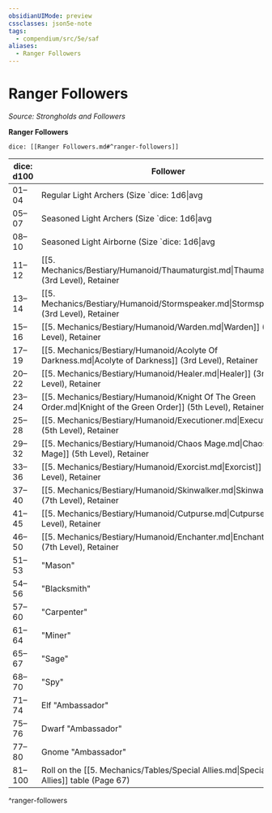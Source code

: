 ```yaml
---
obsidianUIMode: preview
cssclasses: json5e-note
tags:
  - compendium/src/5e/saf
aliases:
  - Ranger Followers
---
```

# Ranger Followers
*Source: Strongholds and Followers* 

**Ranger Followers**

`dice: [[Ranger Followers.md#^ranger-followers]]`

| dice: d100 | Follower |
|------------|----------|
| 01–04 | Regular Light Archers (Size `dice: 1d6\|avg|noform` (`1d6`)), Unit |
| 05–07 | Seasoned Light Archers (Size `dice: 1d6\|avg|noform` (`1d6`)), Unit |
| 08–10 | Seasoned Light Airborne (Size `dice: 1d6\|avg|noform` (`1d6`)), Unit |
| 11–12 | [[5. Mechanics/Bestiary/Humanoid/Thaumaturgist.md\|Thaumaturgist]] (3rd Level), Retainer |
| 13–14 | [[5. Mechanics/Bestiary/Humanoid/Stormspeaker.md\|Stormspeaker]] (3rd Level), Retainer |
| 15–16 | [[5. Mechanics/Bestiary/Humanoid/Warden.md\|Warden]] (3rd Level), Retainer |
| 17–19 | [[5. Mechanics/Bestiary/Humanoid/Acolyte Of Darkness.md\|Acolyte of Darkness]] (3rd Level), Retainer |
| 20–22 | [[5. Mechanics/Bestiary/Humanoid/Healer.md\|Healer]] (3rd Level), Retainer |
| 23–24 | [[5. Mechanics/Bestiary/Humanoid/Knight Of The Green Order.md\|Knight of the Green Order]] (5th Level), Retainer |
| 25–28 | [[5. Mechanics/Bestiary/Humanoid/Executioner.md\|Executioner]] (5th Level), Retainer |
| 29–32 | [[5. Mechanics/Bestiary/Humanoid/Chaos Mage.md\|Chaos Mage]] (5th Level), Retainer |
| 33–36 | [[5. Mechanics/Bestiary/Humanoid/Exorcist.md\|Exorcist]] (5th Level), Retainer |
| 37–40 | [[5. Mechanics/Bestiary/Humanoid/Skinwalker.md\|Skinwalker]] (7th Level), Retainer |
| 41–45 | [[5. Mechanics/Bestiary/Humanoid/Cutpurse.md\|Cutpurse]] (7th Level), Retainer |
| 46–50 | [[5. Mechanics/Bestiary/Humanoid/Enchanter.md\|Enchanter]] (7th Level), Retainer |
| 51–53 | "Mason" |
| 54–56 | "Blacksmith" |
| 57–60 | "Carpenter" |
| 61–64 | "Miner" |
| 65–67 | "Sage" |
| 68–70 | "Spy" |
| 71–74 | Elf "Ambassador" |
| 75–76 | Dwarf "Ambassador" |
| 77–80 | Gnome "Ambassador" |
| 81–100 | Roll on the [[5. Mechanics/Tables/Special Allies.md\|Special Allies]] table (Page 67) |
^ranger-followers
